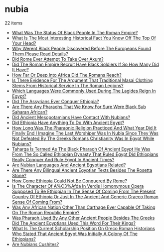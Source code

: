 # nubia
22 items

* [What Was The Status Of Black People In The Roman Empire?](2015/what-was-the-status-of-black-people-in-the-roman-empire.md)
* [What Is The Most Interesting Historical Fact You Know Off The Top Of Your Head?](2016/what-is-the-most-interesting-historical-fact-you-know-off-the-top-of-your-head.md)
* [Why Werent Black People Discovered Before The Europeans Found Them Please Read Details?](2016/why-werent-black-people-discovered-before-the-europeans-found-them-please-read-details.md)
* [Did Rome Ever Attempt To Take Over Axum?](2017/did-rome-ever-attempt-to-take-over-axum.md)
* [Did The Roman Empire Recruit Have Black Soldiers If So How Many Did It Have?](2017/did-the-roman-empire-recruit-have-black-soldiers-if-so-how-many-did-it-have.md)
* [How Far Or Deep Into Africa Did The Romans Reach?](2017/how-far-or-deep-into-africa-did-the-romans-reach.md)
* [Is There Evidence For The Argument That Traditional Masai Clothing Stems From Historical Service In The Roman Legions?](2017/is-there-evidence-for-the-argument-that-traditional-masai-clothing-stems-from-historical-service-in-the-roman-legions.md)
* [Which Languages Were Commonly Used During The Lagides Reign In Egypt?](2017/which-languages-were-commonly-used-during-the-lagides-reign-in-egypt.md)
* [Did The Assyrians Ever Conquer Ethiopia?](2018/did-the-assyrians-ever-conquer-ethiopia.md)
* [Are There Any Pharaohs That We Know For Sure Were Black Sub Saharan African?](2019/are-there-any-pharaohs-that-we-know-for-sure-were-black-sub-saharan-african.md)
* [Did Ancient Mesopotamians Have Contact With Nubians?](2019/did-ancient-mesopotamians-have-contact-with-nubians.md)
* [Did Ethiopia Have Anything To Do With Ancient Egypt?](2019/did-ethiopia-have-anything-to-do-with-ancient-egypt.md)
* [How Long Was The Pharaonic Religion Practiced And What Year Did It Finally End I Imagine The Last Worshiper Was In Nubia Since They Was Not Defeated By The Greeks Romans Christianity Was In Egypt While Nubians?](2019/how-long-was-the-pharaonic-religion-practiced-and-what-year-did-it-finally-end-i-imagine-the-last-worshiper-was-in-nubia-since-they-was-not-defeated-by-the-greeks-romans-christianity-was-in-egypt-while-nubians.md)
* [Taharqa Is Termed As The Black Pharaoh Of Ancient Egypt He Was From The So Called Ethiopian Dynasty That Ruled Egypt Did Ethiopians Really Conquer And Rule Egypt In Ancient Times?](2019/taharqa-is-termed-as-the-black-pharaoh-of-ancient-egypt-he-was-from-the-so-called-ethiopian-dynasty-that-ruled-egypt-did-ethiopians-really-conquer-and-rule-egypt-in-ancient-times.md)
* [Are Nubian Languages And Ancient Egyptians Related?](2020/are-nubian-languages-and-ancient-egyptians-related.md)
* [Are There Any Bilingual Ancient Egyptian Texts Besides The Rosetta Stone?](2020/are-there-any-bilingual-ancient-egyptian-texts-besides-the-rosetta-stone.md)
* [How Come Ethiopia Could Not Be Conquered By Rome?](2021/how-come-ethiopia-could-not-be-conquered-by-rome.md)
* [Is The Character Of A%C3%Afda In Verdis Homonymous Opera Supposed To Be Ethiopian In The Sense Of Coming From The Present Country Of Ethiopia Or Just In The Ancient And Generic Graeco Roman Sense Of Coming From?](2021/is-the-character-of-a%c3%afda-in-verdis-homonymous-opera-supposed-to-be-ethiopian-in-the-sense-of-coming-from-the-present-country-of-ethiopia-or-just-in-the-ancient-and-generic-graeco-roman-sense-of-coming-from.md)
* [Was Any African Nation Other Than Carthage Ever Capable Of Taking On The Roman Republic Empire?](2021/was-any-african-nation-other-than-carthage-ever-capable-of-taking-on-the-roman-republic-empire.md)
* [Was Pharaoh Used By Any Other Ancient People Besides The Greeks Did The Ancient Egyptians Used This Word For Their Kings?](2021/was-pharaoh-used-by-any-other-ancient-people-besides-the-greeks-did-the-ancient-egyptians-used-this-word-for-their-kings.md)
* [What Is The Current Scholarship Position On Greco Roman Historians Who Stated That Ancient Egypt Was Initially A Colony Of The Ethiopians?](2021/what-is-the-current-scholarship-position-on-greco-roman-historians-who-stated-that-ancient-egypt-was-initially-a-colony-of-the-ethiopians.md)
* [Are Nubians Cushites?](2022/are-nubians-cushites.md)
